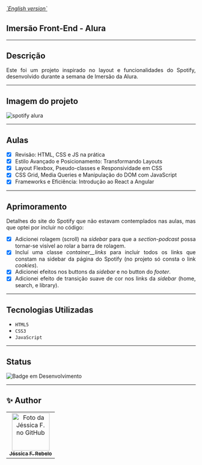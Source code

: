 <h6> <a href = "https://github.com/jessrbl/Imersao_frontend_alura/blob/main/README-EN.md"> `English version` </a></h6>


## Imersão Front-End - Alura

<div style="text-align: justify;">

___

## Descrição
Este foi um projeto inspirado no layout e funcionalidades do Spotify, desenvolvido durante a semana de Imersão da Alura.

___

## Imagem do projeto

![spotify alura](https://github.com/jessrbl/Imersao_frontend_alura/assets/69112331/d4ca5bb2-dca2-444b-b9ca-825cb52e1a47)

___

## Aulas 
- [X] Revisão: HTML, CSS e JS na prática
- [X] Estilo Avançado e Posicionamento: Transformando Layouts
- [X] Layout Flexbox, Pseudo-classes e Responsividade em CSS
- [X] CSS Grid, Media Queries e Manipulação do DOM com JavaScript
- [X] Frameworks e Eficiência: Introdução ao React a Angular

___

## Aprimoramento

Detalhes do site do Spotify que não estavam contemplados nas aulas, mas que optei por incluir no código:

- [X] Adicionei rolagem (scroll) na *sidebar* para que a *section-podcast* possa tornar-se visível ao rolar a barra de rolagem.
- [X] Incluí uma classe *container__links* para incluir
todos os links que constam na sidebar da página do Spotify (no projeto só consta o link *cookies*).
- [X] Adicionei efeitos nos buttons da *sidebar* e no button do *footer*.
- [X] Adicionei efeito de transição suave de cor nos links da *sidebar* (home, search, e library).

___

## Tecnologias Utilizadas
- ``HTML5``
- ``CSS3``
- ``JavaScript``

___

## Status

![Badge em Desenvolvimento](https://img.shields.io/static/v1?label=STATUS&message=CONCLUIDO&color=FF69B4&style=for-the-badge)

___

<h2> ✨ Author</h2>

<table>
  <tr>
    <td align="center">
      <a href="https://github.com/jessrbl">
        <img src="https://avatars3.githubusercontent.com/jessrbl" width="100px;" alt="Foto da Jéssica F. no GitHub"/><br>
        <sub>
          <b>Jéssica F. Rebelo</b>
        </sub>
      </a>
    </td>
  </tr>
</table>


</div>


